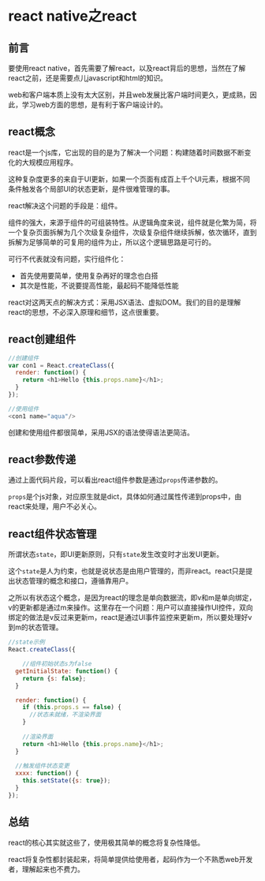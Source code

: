 # react native之react

## 前言

要使用react native，首先需要了解react，以及react背后的思想，当然在了解react之前，还是需要点儿javascript和html的知识。

web和客户端本质上没有太大区别，并且web发展比客户端时间更久，更成熟，因此，学习web方面的思想，是有利于客户端设计的。

## react概念

react是一个js库，它出现的目的是为了解决一个问题：构建随着时间数据不断变化的大规模应用程序。

这种复杂度更多的来自于UI更新，如果一个页面有成百上千个UI元素，根据不同条件触发各个局部UI的状态更新，是件很难管理的事。

react解决这个问题的手段是：组件。

组件的强大，来源于组件的可组装特性。从逻辑角度来说，组件就是化繁为简，将一个复杂页面拆解为几个次级复杂组件，次级复杂组件继续拆解，依次循环，直到拆解为足够简单的可复用的组件为止，所以这个逻辑思路是可行的。

可行不代表就没有问题，实行组件化：

* 首先使用要简单，使用复杂再好的理念也白搭
* 其次是性能，不说要提高性能，最起码不能降低性能

react对这两天点的解决方式：采用JSX语法、虚拟DOM。我们的目的是理解react的思想，不必深入原理和细节，这点很重要。

## react创建组件


```js
//创建组件
var con1 = React.createClass({
  render: function() {
    return <h1>Hello {this.props.name}</h1>;
  }
});

//使用组件
<con1 name="aqua"/>
```

创建和使用组件都很简单，采用JSX的语法使得语法更简洁。

## react参数传递

通过上面代码片段，可以看出react组件参数是通过`props`传递参数的。

`props`是个js对象，对应原生就是dict，具体如何通过属性传递到props中，由react来处理，用户不必关心。

## react组件状态管理

所谓状态`state`，即UI更新原则，只有`state`发生改变时才出发UI更新。

这个`state`是人为约束，也就是说状态是由用户管理的，而非react。react只是提出状态管理的概念和接口，遵循靠用户。

之所以有状态这个概念，是因为react的理念是单向数据流，即v和m是单向绑定，v的更新都是通过m来操作。这里存在一个问题：用户可以直接操作UI控件，双向绑定的做法是v反过来更新m，react是通过UI事件监控来更新m，所以要处理好v到m的状态管理。

```js
//state示例
React.createClass({

	//组件初始状态s为false
  getInitialState: function() {
    return {s: false};
  }

  render: function() {
    if (this.props.s == false) {
      //状态未就绪，不渲染界面
    }
    
    //渲染界面
    return <h1>Hello {this.props.name}</h1>;
  }
  
  //触发组件状态变更
  xxxx: function() {
    this.setState({s: true});
  }
});

```

## 总结

react的核心其实就这些了，使用极其简单的概念将复杂性降低。

react将复杂性都封装起来，将简单提供给使用者，起码作为一个不熟悉web开发者，理解起来也不费力。



